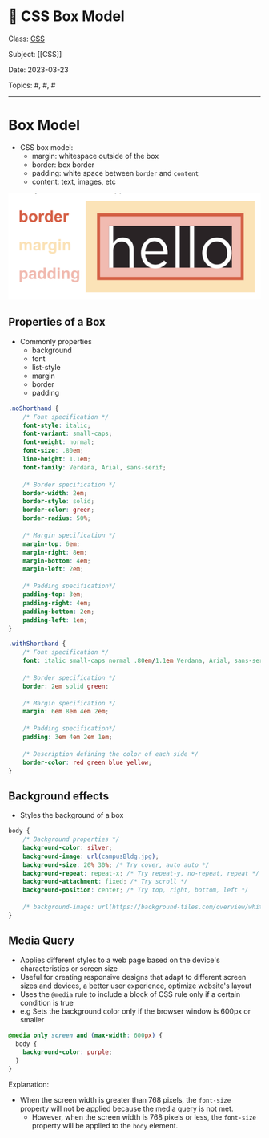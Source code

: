 # 🎨 CSS Box Model
Class: <a href="https://github.com/lamula21/cheat-sheets/blob/main/css/CSS.md">CSS</a>

Subject: [[CSS]]

Date: 2023-03-23

Topics: #, #, # 

---

# Box Model
- CSS box model:
	- margin: whitespace outside of the box
	- border: box border
	- padding: white space between `border` and `content`
	- content: text, images, etc 

![](../Assets/20230208170806.png)

## Properties of a Box
- Commonly properties 
	- background
	- font
	- list-style
	- margin
	- border 
	- padding

```css
.noShorthand {
    /* Font specification */
    font-style: italic;
    font-variant: small-caps;
    font-weight: normal;
    font-size: .80em;
    line-height: 1.1em;
    font-family: Verdana, Arial, sans-serif;

    /* Border specification */
    border-width: 2em;
    border-style: solid;
    border-color: green;
    border-radius: 50%;

    /* Margin specification */
    margin-top: 6em;
    margin-right: 8em;
    margin-bottom: 4em;
    margin-left: 2em;
    
    /* Padding specification*/
    padding-top: 3em;
    padding-right: 4em;
    padding-bottom: 2em;
    padding-left: 1em;
}
```

```css
.withShorthand {
    /* Font specification */
    font: italic small-caps normal .80em/1.1em Verdana, Arial, sans-serif;

    /* Border specification */
    border: 2em solid green;

    /* Margin specification */
    margin: 6em 8em 4em 2em;

    /* Padding specification*/
    padding: 3em 4em 2em 1em;

    /* Description defining the color of each side */
    border-color: red green blue yellow;
}
```

## Background effects
- Styles the background of a box
```css
body {
	/* Background properties */
	background-color: silver;
	background-image: url(campusBldg.jpg);
	background-size: 20% 30%; /* Try cover, auto auto */
	background-repeat: repeat-x; /* Try repeat-y, no-repeat, repeat */
	background-attachment: fixed; /* Try scroll */
	background-position: center; /* Try top, right, bottom, left */
	
	/* background-image: url(https://background-tiles.com/overview/white/patterns/large/1029.png); */
}
```

## Media Query
- Applies different styles to a web page based on the device's characteristics or screen size
- Useful for creating responsive designs that adapt to different screen sizes and devices, a better user experience, optimize website's layout
- Uses the `@media` rule to include a block of CSS rule only if a certain condition is true
- e.g Sets the background color only if the browser window is 600px or smaller
```css
@media only screen and (max-width: 600px) {
  body {
    background-color: purple;
  }
}
```

Explanation:
- When the screen width is greater than 768 pixels, the `font-size` property will not be applied because the media query is not met.
	- However, when the screen width is 768 pixels or less, the `font-size` property will be applied to the `body` element.